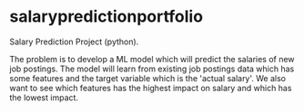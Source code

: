 # salarypredictionportfolio
Salary Prediction Project (python).

The problem is to develop a ML model which will predict the salaries of new job postings. The model will learn from existing job postings data which has some features and the target variable which is the 'actual salary'. We also want to see which features has the highest impact on salary and which has the lowest impact.
